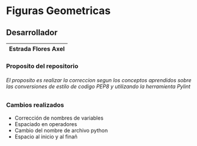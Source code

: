 # Figuras Geometricas
## Desarrollador
| Estrada Flores Axel |
|---------------------|
### Proposito del repositorio
###### El proposito es realizar la correccion segun los conceptos aprendidos sobre las conversiones de estilo de codigo PEP8 y utilizando la herramienta Pylint 

### Cambios realizados
- Corrección de nombres de variables
- Espaciado en operadores
- Cambio del nombre de archivo python
- Espacio al inicio y al finañ
